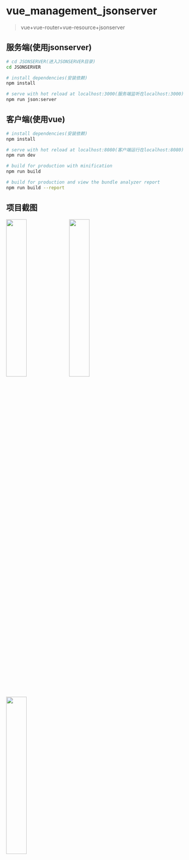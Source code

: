 # vue_management_jsonserver

> vue+vue-router+vue-resource+jsonserver

## 服务端(使用jsonserver)

``` bash
# cd JSONSERVER(进入JSONSERVER目录)
cd JSONSERVER

# install dependencies(安装依赖)
npm install

# serve with hot reload at localhost:3000(服务端监听在localhost:3000)
npm run json:server

```

## 客户端(使用vue)

``` bash
# install dependencies(安装依赖)
npm install

# serve with hot reload at localhost:8080(客户端运行在localhost:8080)
npm run dev

# build for production with minification
npm run build

# build for production and view the bundle analyzer report
npm run build --report

```
## 项目截图

<img src="http://chuantu.xyz/t6/702/1564911361x1033347913.png" width=33% height=33%>
<img src="http://chuantu.xyz/t6/702/1564911407x1031866013.png" width=33% height=33%>
<img src="http://chuantu.xyz/t6/702/1564911441x1031866013.png" width=33% height=33%>


